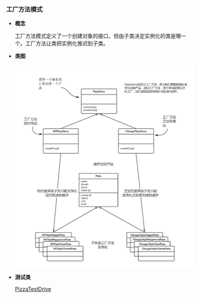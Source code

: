 ### 工厂方法模式

- **概念**
  
  工厂方法模式定义了一个创建对象的接口，但由子类决定实例化的类是哪一个。工厂方法让类把实例化推迟到子类。
 
- **类图**
  
  ![类图在这里](https://github.com/wzqwsrf/design-patterns/blob/master/pictures/factory-first.png)

- **测试类**

  [PizzaTestDrive](https://github.com/wzqwsrf/design-patterns/blob/master/src/com/design/pattern/factory/first/PizzaTestDrive.java)